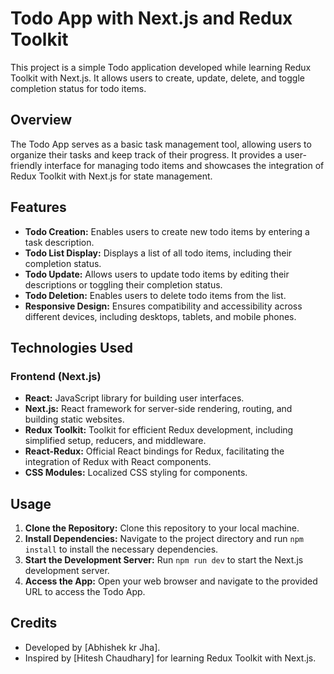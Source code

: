 # Todo App with Next.js and Redux Toolkit

This project is a simple Todo application developed while learning Redux Toolkit with Next.js. It allows users to create, update, delete, and toggle completion status for todo items.

## Overview

The Todo App serves as a basic task management tool, allowing users to organize their tasks and keep track of their progress. It provides a user-friendly interface for managing todo items and showcases the integration of Redux Toolkit with Next.js for state management.

## Features

- **Todo Creation:** Enables users to create new todo items by entering a task description.
- **Todo List Display:** Displays a list of all todo items, including their completion status.
- **Todo Update:** Allows users to update todo items by editing their descriptions or toggling their completion status.
- **Todo Deletion:** Enables users to delete todo items from the list.
- **Responsive Design:** Ensures compatibility and accessibility across different devices, including desktops, tablets, and mobile phones.

## Technologies Used

### Frontend (Next.js)

- **React:** JavaScript library for building user interfaces.
- **Next.js:** React framework for server-side rendering, routing, and building static websites.
- **Redux Toolkit:** Toolkit for efficient Redux development, including simplified setup, reducers, and middleware.
- **React-Redux:** Official React bindings for Redux, facilitating the integration of Redux with React components.
- **CSS Modules:** Localized CSS styling for components.

## Usage

1. **Clone the Repository:** Clone this repository to your local machine.
2. **Install Dependencies:** Navigate to the project directory and run `npm install` to install the necessary dependencies.
3. **Start the Development Server:** Run `npm run dev` to start the Next.js development server.
4. **Access the App:** Open your web browser and navigate to the provided URL to access the Todo App.

## Credits

- Developed by [Abhishek kr Jha].
- Inspired by [Hitesh Chaudhary] for learning Redux Toolkit with Next.js.

